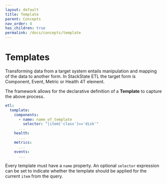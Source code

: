 ```yaml
---
layout: default
title: Template
parent: Concepts
nav_order: 4
has_children: true
permalink: /docs/concepts/template
---
```


# Templates

Transforming data from a target system entails manipulation and mapping of the data to another form.
In StackState ETL the target form is Component, Event, Metric or Health 4T element.

The framework allows for the declarative definition of a __Template__ to capture the above process.

```yaml
etl:
  template:
    components:
      - name: name_of_template
        selector: "|item['class']=='disk'"
      ...
    health:
      ...
    metrics:
      ...
    events:
      ...
```

Every template must have a `name` property.  An optional `selector` expression can be set to indicate whether the 
template should be applied for the current `item` from the query. 


